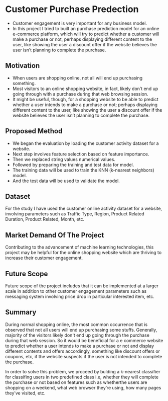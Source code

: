 # Customer Purchase Predection

- Customer engagement is very important for any business model.
- In this project I tried to built an purchase prediction model for an online e-commerce platform, which will try to predict whether a customer will make a purchase or not, perhaps displaying different content to the user, like showing the user a discount offer if the website believes the user isn’t planning to complete the purchase.

## Motivation

- When users are shopping online, not all will end up purchasing something. 
- Most visitors to an online shopping website, in fact, likely don’t end up going through with a purchase during that web browsing session. 
- It might be useful, though, for a shopping website to be able to predict whether a user intends to make a purchase or not; perhaps displaying different content to the user, like showing the user a discount offer if the website believes the user isn’t planning to complete the purchase.

## Proposed Method

- We began the evaluation by loading the customer activity dataset for a website.
- Next step involves feature selection based on feature importance.
- Then we replaced string values numerical values.
- Followed by preparing the training and test data for model.
- The training data will be used to train the KNN (k-nearest neighbors) model. 
- And the test data will be used to validate the model.

## Dataset

For the study I have used the customer online activity dataset for a website, involving parameters such as Traffic Type, Region, Product Related Duration, Product Related, Month, etc.

## Market Demand Of The Project

Contributing to the advancement of machine learning technologies, this project may be helpful for the online shopping website which are thriving to increase their customer engagement.

## Future Scope

Future scope of the project includes that it can be implemented at a larger scale in addition to other customer engagement parameters such as messaging system involving price drop in particular interested item, etc.


## Summary

During normal shopping online, the most common occurrence that is observed that not all users will end up purchasing some stuffs. Generally, majority of the visitors likely don't end up going through the purchase during that web session. So it would be beneficial for a e commerce website to predict whether a user intends to make a purchase or not and display different contents and offers accordingly, something like discount offers or coupons, etc, if the website suspects if the user is not intended to complete the purchase.

In order to solve this problem, we proceed by bulding a k-nearest classifier for classifing users in two predefined class i.e, whether they will complete the purchase or not based on features such as whetherthe users are shopping on a weekend, what web browser they’re using, how many pages they’ve visited, etc.
